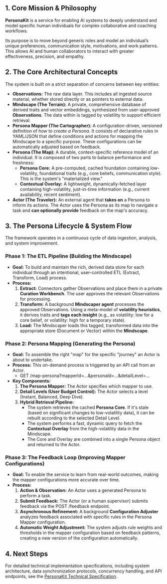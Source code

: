 ## **1. Core Mission & Philosophy**

**PersonaKit** is a service for enabling AI systems to deeply understand and model specific human individuals for complex collaborative and coaching workflows.

Its purpose is to move beyond generic roles and model an individual’s unique preferences, communication style, motivations, and work patterns. This allows AI and human collaborators to interact with greater effectiveness, precision, and empathy.

## **2. The Core Architectural Concepts**

The system is built on a strict separation of concerns between key entities:

* **Observations:** The raw data layer. This includes all ingested source material, whether stored directly or as pointers to external data.  
* **Mindscape (The Terrain):** A private, comprehensive database of derived traits and vector embeddings, synthesized from user-approved **Observations**. The data within is tagged by volatility to support efficient retrieval.  
* **Persona Mapper (The Cartographer):** A configuration-driven, versioned definition of *how to create a Persona*. It consists of declarative rules in YAML/JSON that define conditions and actions for mapping the Mindscape to a specific purpose. These configurations can be automatically adjusted based on feedback.  
* **Persona (The Map):** A durable, context-specific reference model of an individual. It is composed of two parts to balance performance and freshness:  
  * **Persona Core:** A pre-computed, cached foundation containing low-volatility, foundational traits (e.g., core beliefs, communication style). This is the system's "materialized view."  
  * **Contextual Overlay:** A lightweight, dynamically-fetched layer containing high-volatility, just-in-time information (e.g., current availability, recent sentiment).  
* **Actor (The Traveler):** An external agent that **takes on** a Persona to inform its actions. The Actor uses the Persona as its map to navigate a task and **can optionally provide** feedback on the map's accuracy.

## **3. The Persona Lifecycle & System Flow**

The framework operates in a continuous cycle of data ingestion, analysis, and system improvement.

### **Phase 1: The ETL Pipeline (Building the Mindscape)**

* **Goal:** To build and maintain the rich, derived data store for each individual through an intentional, user-controlled ETL (Extract, Transform, Load) process.  
* **Process:**  
  1. **Extract:** Connectors gather Observations and place them in a private **Curation Workbench**. The user approves the relevant Observations for processing.  
  2. **Transform:** A background **Mindscaper agent** processes the approved Observations. Using a meta-model of **volatility heuristics**, it derives traits and **tags each insight** (e.g., as volatility: low for a core belief, or volatility: high for a temporary state).  
  3. **Load:** The Mindscaper loads this tagged, transformed data into the appropriate store (Document or Vector) within the **Mindscape**.

### **Phase 2: Persona Mapping (Generating the Persona)**

* **Goal:** To assemble the right "map" for the specific "journey" an Actor is about to undertake.  
* **Process:** This on-demand process is triggered by an API call from an Actor.  
  * GET /map-persona?mapperId=...\&personaId=...\&detailLevel=...  
* **Key Components:**  
  1. **The Persona Mapper:** The Actor specifies which mapper to use.  
  2. **Detail Levels (User Budget Control):** The Actor selects a level (Instant, Balanced, Deep Dive).  
  3. **Hybrid Retrieval Pipeline:**  
     * The system retrieves the cached **Persona Core**. If it's stale (based on significant changes to low-volatility data), it can be rebuilt according to the selected Detail Level.  
     * The system performs a fast, dynamic query to fetch the **Contextual Overlay** from the high-volatility data in the Mindscape.  
     * The Core and Overlay are combined into a single Persona object and returned to the Actor.

### **Phase 3: The Feedback Loop (Improving Mapper Configurations)**

* **Goal:** To enable the service to learn from real-world outcomes, making the mapper configurations more accurate over time.  
* **Process:**  
  1. **Action & Observation:** An Actor uses a generated Persona to perform a task.  
  2. **Submit Feedback:** The Actor (or a human supervisor) submits feedback via the POST /feedback endpoint.  
  3. **Asynchronous Refinement:** A background **Configuration Adjuster** analyzes feedback associated with specific rules in the Persona Mapper configuration.  
  4. **Automatic Weight Adjustment:** The system adjusts rule weights and thresholds in the mapper configuration based on feedback patterns, creating a new version of the configuration automatically.

## **4. Next Steps**

For detailed technical implementation specifications, including system architecture, data synchronization protocols, concurrency handling, and API endpoints, see the [PersonaKit Technical Specification](persona-kit-technical-spec.md).